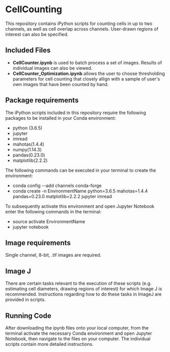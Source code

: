 # CellCounting
This repository contains iPython scripts for counting cells in up to two channels, as well as cell overlap across channels.  User-drawn regions of interest can also be specified.

## Included Files
* **CellCounter.ipynb** is used to batch process a set of images.  Results of individual images can also be viewed.
* **CellCounter_Optimization.ipynb** allows the user to choose thresholding parameters for cell counting that closely allign with a sample of user's own images that have been counted by hand.

## Package requirements
The iPython scripts included in this repository require the following packages to be installed in your Conda environment:
* python (3.6.5)
* jupyter
* imread
* mahotas(1.4.4)
* numpy(1.14.3)
* pandas(0.23.0)
* matplotlib(2.2.2) 

The following commands can be executed in your terminal to create the environment: 
* conda config --add channels conda-forge
* conda create -n EnvironmentName python=3.6.5 mahotas=1.4.4 pandas=0.23.0 matplotlib=2.2.2 jupyter imread

To subsequently activate this environment and open Jupyter Notebook enter the following commands in the terminal:
* source activate EnvironmentName
* jupyter notebook

## Image requirements
Single channel, 8-bit, .tif images are required.   

## Image J
There are certain tasks relevant to the execution of these scripts (e.g. estimating cell diameters, drawing regions of interest) for which Image J is recommended.  Instructions regarding how to do these tasks in ImageJ are provided in scripts.

## Running Code
After downloading the ipynb files onto your local computer, from the terminal activate the necessary Conda environment and open Jupyter Notebook, then navigate to the files on your computer. The individual scripts contain more detailed instructions.

